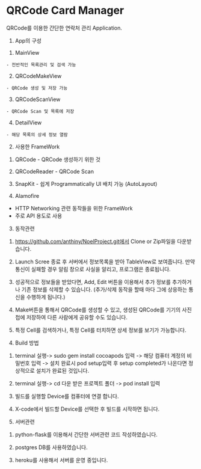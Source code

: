 # QRCode Card Manager
QRCode를 이용한 간단한 연락처 관리 Application.

1. App의 구성
  
  1) MainView
    
    - 전반적인 목록관리 및 검색 가능
  
  2) QRCodeMakeView
  
    - QRCode 생성 및 저장 가능
  
  3) QRCodeScanView
  
    - QRCode Scan 및 목록에 저장
  
  4) DetailView
  
    - 해당 목록의 상세 정보 열람
    
2. 사용한 FrameWork
  
  1) QRCode
    - QRCode 생성하기 위한 것
  
  2) QRCodeReader
    - QRCode Scan
  
  3) SnapKit
    - 쉽게 Programmatically UI 배치 가능 (AutoLayout)
  
  4) Alamofire
   - HTTP Networking 관련 동작들을 위한 FrameWork
   - 주로 API 용도로 사용
   
3. 동작관련

  1) https://github.com/anthiny/NoelProject.git에서 Clone or Zip파일을 다운받습니다.

  1) Launch Scree 종료 후 서버에서 정보목록을 받아 TableView로 보여줍니다. 만약 통신이 실패할 경우 알림 창으로 사실을 알리고, 프로그램은 종료됩니다.
  
  2) 성공적으로 정보들을 받았다면, Add, Edit 버튼을 이용해서 추가 정보를 추가하거나 기존 정보를 삭제할 수 있습니다. (추가/삭제 동작을 할때 마다 그에 상응하는 통신을 수행하게 됩니다.)
  
  3) Make버튼을 통해서 QRCode를 생성할 수 있고, 생성된 QRCode를 기기의 사진첩에 저장하여 다른 사람에게 공유할 수도 있습니다.
  
  4) 특정 Cell를 검색하거나, 특정 Cell를 터치하면 상세 정보를 보기가 가능합니다.
  
4. Build 방법

  1) terminal 실행-> sudo gem install cocoapods 입력 -> 해당 컴퓨터 계정의 비밀번호 입력 -> 설치 완료시 pod setup입력 후 setup completed가 나온다면 정상적으로 설치가 완료된 것입니다.
  
  2) terminal 실행-> cd 다운 받은 프로젝트 폴더 -> pod install 입력
  
  3) 빌드를 실행할 Device를 컴퓨터에 연결 합니다.
  
  4) X-code에서 빌드할 Device를 선택한 후 빌드를 시작하면 됩니다.
  
5. 서버관련

  1) python-flask를 이용해서 간단한 서버관련 코드 작성하였습니다.
  
  2) postgres DB를 사용하였습니다.
  
  3) heroku를 사용해서 서버를 운영 중입니다.

